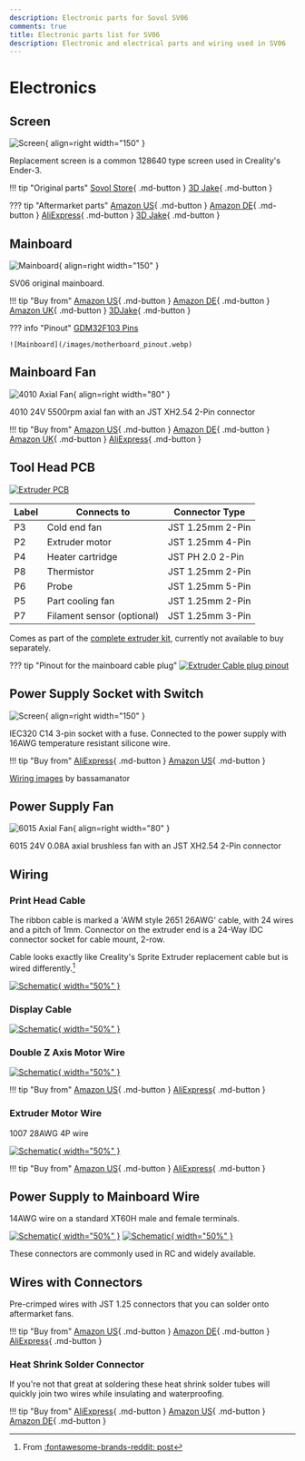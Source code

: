 ```yaml
---
description: Electronic parts for Sovol SV06
comments: true
title: Electronic parts list for SV06
description: Electronic and electrical parts and wiring used in SV06
---
```


# Electronics

## Screen

![Screen](/images/screen.webp){ align=right width="150" }

Replacement screen is a common 128640 type screen used in Creality's Ender-3.

!!! tip "Original parts"
    [Sovol Store](https://sovol3d.com/collections/sv06-replacement/products/hotbed-kits-for-sv06-3d-printer?sca_ref=3309524.Vd4MGn0pGL&sca_source=base){ .md-button }
    [3D Jake](https://www.awin1.com/cread.php?awinmid=21809&awinaffid=930253&ued=https%3A%2F%2Fwww.3djake.com%2Fsovol%2Fscreen){ .md-button }

??? tip "Aftermarket parts"
    [Amazon US](https://www.amazon.com/CHPOWER-Creality-Original-Display-Ribbon/dp/B07NZ9SD26?keywords=ender+3+screen&qid=1681149243&sr=8-6&linkCode=ll1&tag=blakadders-20&linkId=8607a5cbac3b6619efcf504d1b484ecf&language=en_US&ref_=as_li_ss_tl){ .md-button }
    [Amazon DE](https://www.amazon.de/-/en/Printer-Motherboard-Accessories-Universal-Printers/dp/B09YVCD27F?crid=1F9IJ6TEFB9W9&keywords=ender+3+leinwand&qid=1681149284&sprefix=ender+3+screen%2Caps%2C369&sr=8-5&linkCode=ll1&tag=blakadders-20&linkId=5fc27e0b258484493a24ca9ede99be4d&language=en_GB&ref_=as_li_ss_tl){ .md-button }
    [AliExpress](https://www.aliexpress.com/item/1005004389394780.html?aff_fcid=8ee63d06428a424aaeba42cccbb69924-1681149155346-03769-_Dl5ylWh&tt=CPS_NORMAL&aff_fsk=_Dl5ylWh&aff_platform=shareComponent-detail&sk=_Dl5ylWh&aff_trace_key=8ee63d06428a424aaeba42cccbb69924-1681149155346-03769-_Dl5ylWh&terminal_id=3f8c776975fd455ba956809c02d71a91&afSmartRedirect=y){ .md-button }
    [3D Jake](https://www.awin1.com/cread.php?awinmid=21809&awinaffid=930253&ued=https%3A%2F%2Fwww.3djake.com%2Fcreality-3d-printers-spare-parts%2Flcd-screen-1){ .md-button }

## Mainboard

![Mainboard](/images/motherboard.webp){ align=right width="150" }

SV06 original mainboard.

!!! tip "Buy from"
    [Amazon US](https://www.amazon.com/Sovol-32-bit-Silent-Motherboard-Mainboard/dp/B0BTRZN3H7?&linkCode=ll1&tag=blakadders-20&linkId=186de5151e22db03e0c3636032c79fa7&language=en_US&ref_=as_li_ss_tl){ .md-button }
    [Amazon DE](https://www.amazon.de/Sovol-32-bit-Silent-Motherboard-Mainboard/dp/B0BTRZN3H7?&linkCode=ll1&tag=blakadders-20&linkId=9fef5dc4f72233ea06a2ab722e52cee8&language=en_GB&ref_=as_li_ss_tl){ .md-button }
    [Amazon UK](https://www.amazon.co.uk/Sovol-32-bit-Silent-Motherboard-Mainboard/dp/B0BTRZN3H7?&linkCode=ll1&tag=blakadders-20&linkId=b05ee5d6bf36b7d69709eef2b4e8bb1d&ref_=as_li_ss_tl){ .md-button }
    [3DJake](https://www.awin1.com/cread.php?awinmid=21809&awinaffid=930253&ued=https%3A%2F%2Fwww.3djake.com%2Fsovol%2Fmainboard-11){ .md-button }

??? info "Pinout"
    [GDM32F103 Pins](https://forum.drucktipps3d.de/forum/thread/21977-pinbelegung-sovol-sv06-board-und-hotend-stecker/)
    
    ![Mainboard](/images/motherboard_pinout.webp)

## Mainboard Fan

![4010 Axial Fan](/images/4010_axial.webp){ align=right width="80" }

4010 24V 5500rpm axial fan with an JST XH2.54 2-Pin connector

!!! tip "Buy from"
    [Amazon US](https://www.amazon.com/WINSINN-Ender-Upgrade-Bearing-CR-10S/dp/B08R9L9YR2?th=1&linkCode=ll1&tag=blakadders-20&linkId=a383183d8fc6f3ad21d6b12d32049571&language=en_US&ref_=as_li_ss_tl){ .md-button }
    [Amazon DE](https://www.amazon.de/WINSINN-Cooling-Upgrade-Double-Bearings/dp/B0757RPCN9?th=1&linkCode=ll1&tag=blakadders-20&linkId=574e5f1a1421b573a79dae404cafd25d&language=en_GB&ref_=as_li_ss_tl){ .md-button }
    [Amazon UK](https://www.amazon.co.uk/WINSINN-Cooling-40x40x10mm-Extruder-Makerbot/dp/B0757RPCN9?th=1&linkCode=ll1&tag=blakadders-20&linkId=6fbba8718fb66187c2c845d878eb8c45&ref_=as_li_ss_tl){ .md-button }
    [AliExpress](https://www.aliexpress.com/item/1005003878703039.html?aff_fcid=6dd0e720b01c47f19b9a9f656f1fe010-1681574036321-04929-_DEuUX2H&tt=CPS_NORMAL&aff_fsk=_DEuUX2H&aff_platform=shareComponent-detail&sk=_DEuUX2H&aff_trace_key=6dd0e720b01c47f19b9a9f656f1fe010-1681574036321-04929-_DEuUX2H&terminal_id=3f8c776975fd455ba956809c02d71a91&afSmartRedirect=y){ .md-button }

## Tool Head PCB

[![Extruder PCB](/images/extruder_board.webp)](/images/extruder_board.webp)

| Label | Connects to | Connector Type |
| - | - | - |
| P3 | Cold end fan | JST 1.25mm 2-Pin |  
| P2 | Extruder motor | JST 1.25mm 4-Pin |
| P4 | Heater cartridge | JST PH 2.0 2-Pin |  
| P8 | Thermistor | JST 1.25mm 2-Pin |  
| P6 | Probe  | JST 1.25mm 5-Pin |  
| P5 | Part cooling fan | JST 1.25mm 2-Pin |  
| P7 | Filament sensor (optional) | JST 1.25mm 3-Pin |

Comes as part of the [complete extruder kit](/Parts/extruder-parts.md), currently not available to buy separately.

??? tip "Pinout for the mainboard cable plug"
    [![Extruder Cable plug pinout](/images/extruder_cable_pinout.jpg)](/images/extruder_cable_pinout.jpg)

## Power Supply Socket with Switch

![Screen](/images/c14.webp){ align=right width="150" }

IEC320 C14 3-pin socket with a fuse. Connected to the power supply with 16AWG temperature resistant silicone wire.

!!! tip "Buy from"
    [AliExpress](https://www.aliexpress.com/item/32879232862.html?aff_fcid=7ecf30d2610f43eca7c48895096ee2ef-1681170467501-05708-_DCvmZR3&tt=CPS_NORMAL&aff_fsk=_DCvmZR3&aff_platform=shareComponent-detail&sk=_DCvmZR3&aff_trace_key=7ecf30d2610f43eca7c48895096ee2ef-1681170467501-05708-_DCvmZR3&terminal_id=3f8c776975fd455ba956809c02d71a91&afSmartRedirect=y){ .md-button }
    [Amazon US](https://www.amazon.de/Xiatiaosann-220-250V-Appliance-Sockets-Mounting/dp/B09BV5JGL1?crid=2JCCC7W7I242T&keywords=ll-2gt&qid=1681138520&sprefix=ll-2gt%2Caps%2C101&sr=8-22-spons&sp_csd=d2lkZ2V0TmFtZT1zcF9tdGY&psc=1&linkCode=ll1&tag=blakadders-20&linkId=60eedf3ec5bcfc79b3825baf03b3d3cd&language=en_GB&ref_=as_li_ss_tl){ .md-button }

[Wiring images](https://github.com/bassamanator/everything-sovol-sv06#psu-switch) by bassamanator

## Power Supply Fan

![6015 Axial Fan](/images/6015_axial.webp){ align=right width="80" }

6015 24V 0.08A axial brushless fan with an JST XH2.54 2-Pin connector

## Wiring

### Print Head Cable

The ribbon cable is marked a 'AWM style 2651 26AWG' cable, with 24 wires and a pitch of 1mm. Connector on the extruder end is a 24-Way IDC connector socket for cable mount, 2-row.

Cable looks exactly like Creality's Sprite Extruder replacement cable but is wired differently.[^1]

[![Schematic](/images/sch_printheadcable.jpg){ width="50%" }](/images/sch_printheadcable.jpg)

### Display Cable

[![Schematic](/images/sch_displaycable.jpg){ width="50%" }](/images/sch_displaycable.jpg)

### Double Z Axis Motor Wire

[![Schematic](/images/sch_doublezaxiswire.jpg){ width="50%" }](/images/sch_doublezaxiswire.jpg)

!!! tip "Buy from"
    [Amazon US](https://www.amazon.com/dp/B09QG9VRGW?th=1&linkCode=ll1&tag=blakadders-20&linkId=e6b52f208bf36e6be426e63e1b349c0a&language=en_US&ref_=as_li_ss_tl){ .md-button }
    [AliExpress](https://www.aliexpress.com/item/1005004321018294.html?aff_fcid=4a9c6d2c30874a11bbb00f4109a81ba8-1681152562164-01956-_DdqVdoN&tt=CPS_NORMAL&aff_fsk=_DdqVdoN&aff_platform=shareComponent-detail&sk=_DdqVdoN&aff_trace_key=4a9c6d2c30874a11bbb00f4109a81ba8-1681152562164-01956-_DdqVdoN&terminal_id=3f8c776975fd455ba956809c02d71a91&afSmartRedirect=y){ .md-button }

### Extruder Motor Wire

1007 28AWG 4P wire

[![Schematic](/images/sch_extruderwire.jpg){ width="50%" }](/images/sch_extruderwire.jpg)

!!! tip "Buy from"
    [Amazon US](https://www.amazon.com/dp/B09QG9VRGW?th=1&linkCode=ll1&tag=blakadders-20&linkId=e6b52f208bf36e6be426e63e1b349c0a&language=en_US&ref_=as_li_ss_tl){ .md-button }
    [AliExpress](https://www.aliexpress.com/item/1005004321018294.html?aff_fcid=4a9c6d2c30874a11bbb00f4109a81ba8-1681152562164-01956-_DdqVdoN&tt=CPS_NORMAL&aff_fsk=_DdqVdoN&aff_platform=shareComponent-detail&sk=_DdqVdoN&aff_trace_key=4a9c6d2c30874a11bbb00f4109a81ba8-1681152562164-01956-_DdqVdoN&terminal_id=3f8c776975fd455ba956809c02d71a91&afSmartRedirect=y){ .md-button }

## Power Supply to Mainboard Wire

14AWG wire on a standard XT60H male and female terminals.

[![Schematic](/images/sch_xt60h.jpg){ width="50%" }](/images/sch_xt60h.jpg)
[![Schematic](/images/sch_xt60h-f.jpg){ width="50%" }](/images/sch_xt60h-f.jpg)

These connectors are commonly used in RC and widely available.

## Wires with Connectors

Pre-crimped wires with JST 1.25 connectors that you can solder onto aftermarket fans. 

!!! tip "Buy from"
    [Amazon US](https://www.amazon.com/Letool-Electrical-Female-Connector-Cables/dp/B07FP2FCYC?&linkCode=ll1&tag=blakadders-20&linkId=07658403336b796912d08f7bd61a008e&language=en_US&ref_=as_li_ss_tl){ .md-button }
    [Amazon DE](https://www.amazon.de/dp/B08JV96C4N?th=1&linkCode=ll1&tag=blakadders-20&linkId=d09b2510840381e19ef64ea6ac615c2f&language=en_GB&ref_=as_li_ss_tl){ .md-button }
    [AliExpress](https://www.aliexpress.com/item/32907978236.html?aff_fcid=e3d9e4bae2954a5bbdd73b32e7886368-1681567397890-09490-_DlusJpj&tt=CPS_NORMAL&aff_fsk=_DlusJpj&aff_platform=shareComponent-detail&sk=_DlusJpj&aff_trace_key=e3d9e4bae2954a5bbdd73b32e7886368-1681567397890-09490-_DlusJpj&terminal_id=3f8c776975fd455ba956809c02d71a91&afSmartRedirect=y){ .md-button }

### Heat Shrink Solder Connector

If you're not that great at soldering these heat shrink solder tubes will quickly join two wires while insulating and waterproofing.

!!! tip "Buy from"
    [AliExpress](https://www.aliexpress.com/item/1005001876995719.html?aff_fcid=31a6c3cc687e417f88eb92bbe5df1fd1-1681568033021-01590-_DC0f1d7&tt=CPS_NORMAL&aff_fsk=_DC0f1d7&aff_platform=shareComponent-detail&sk=_DC0f1d7&aff_trace_key=31a6c3cc687e417f88eb92bbe5df1fd1-1681568033021-01590-_DC0f1d7&terminal_id=3f8c776975fd455ba956809c02d71a91&afSmartRedirect=y){ .md-button }
    [Amazon US](https://www.amazon.com/Connectors-karmiero-Waterproof-Electrical-Automotive/dp/B0BDDFLGKW?&linkCode=ll1&tag=blakadders-20&linkId=edde9a0f626673fc224ef01f44934d65&language=en_US&ref_=as_li_ss_tl){ .md-button }
    [Amazon DE](https://www.amazon.de/Connectors-Waterproof-Insulated-Connector-Electronic/dp/B0B5934WGY?th=1&linkCode=ll1&tag=blakadders-20&linkId=de1777f9f04e7f8eee98843b4beb417b&language=en_GB&ref_=as_li_ss_tl){ .md-button }

<!-- FOOTER -->

[^1]: From [:fontawesome-brands-reddit: post](https://www.reddit.com/r/Sovol/comments/11o991h/sv06_replacement_print_head_ribbon_cable/)
